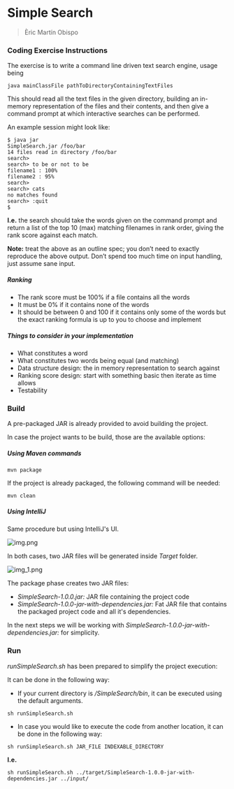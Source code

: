 # Simple Search
> Èric Martín Obispo

### Coding Exercise Instructions
The exercise is to write a command line driven text search engine, usage being

```java mainClassFile pathToDirectoryContainingTextFiles```

This should read all the text files in the given directory, building an in-memory representation
of the files and their contents, and then give a command prompt at which interactive
searches can be performed.

An example session might look like:
```
$ java jar
SimpleSearch.jar /foo/bar
14 files read in directory /foo/bar
search>
search> to be or not to be
filename1 : 100%
filename2 : 95%
search>
search> cats
no matches found
search> :quit
$
```
**I.e.** the search should take the words given on the command prompt and return a list of the
top 10 (max) matching filenames in rank order, giving the rank score against each match.

**Note:** treat the above as an outline spec; you don’t need to exactly reproduce the above
output. Don’t spend too much time on input handling, just assume sane input.

##### Ranking
* The rank score must be 100% if a file contains all the words
* It must be 0% if it contains none of the words
* It should be between 0 and 100 if it contains only some of the words but the exact
ranking formula is up to you to choose and implement

##### Things to consider in your implementation
* What constitutes a word
* What constitutes two words being equal (and matching)
* Data structure design: the in memory representation to search against
* Ranking score design: start with something basic then iterate as time allows
* Testability


### Build
A pre-packaged JAR is already provided to avoid building the project.

In case the project wants to be build, those are the available options:

##### Using Maven commands
```
mvn package
```
If the project is already packaged, the following command will be needed:
```
mvn clean
```
##### Using IntelliJ
Same procedure but using IntelliJ's UI.

![img.png](readme_images/img.png)


In both cases, two JAR files will be generated inside *Target* folder.

![img_1.png](readme_images/img_1.png)

The package phase creates two JAR files:
* *SimpleSearch-1.0.0.jar:* JAR file containing the project code
* *SimpleSearch-1.0.0-jar-with-dependencies.jar:* Fat JAR file that contains the packaged project code and all it's dependencies.

In the next steps we will be working with *SimpleSearch-1.0.0-jar-with-dependencies.jar:* for simplicity.


### Run
*runSimpleSearch.sh* has been prepared to simplify the project execution:

It can be done in the following way:
* If your current directory is */SimpleSearch/bin*, it can be executed using the default arguments.
```
sh runSimpleSearch.sh
```
* In case you would like to execute the code from another location, it can be done in the following way:
```
sh runSimpleSearch.sh JAR_FILE INDEXABLE_DIRECTORY
```
**I.e.**
```
sh runSimpleSearch.sh ../target/SimpleSearch-1.0.0-jar-with-dependencies.jar ../input/
```




